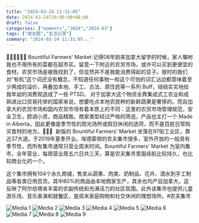 ```yaml
---
title: "2024-03-24 11:31:05"
date: 2024-03-24T10:00:00+08:00
draft: false
categories: ["moments","2024","2024-03"]
tags: ["朋友圈","生活记录"]
summary: "2024-03-24 11:31:05..."
---
```


🧑‍🌾👩‍🌾👨‍🌾 Bountiful Farmers' Market
​
​记得08年刚来加拿大留学的时候，家人嘱咐我也不用所有的菜都在超市买。留意一下附近的农贸市场，或许可以买到更便宜的食材。农贸市场是被我找到了，但显然并不是我能消费得起的亚子。彼时的我们对“有机”这个词还没有概念，不知道任何事物一和这个可怕的词汇沾边都意味着至少两成的溢价，再叠加本地、手工、古法、原住民等一系列 Buff，结结实实地给我年幼的消费观造成了一些 PTSD。
​
​对于加拿大这个物资全靠集成式工农业和成熟进出口贸易托举的国家来说，想要吃点本地农民种的新鲜蔬果是奢侈的。而且加拿大的农贸市场和国内农贸市场有着本质上的不同：这里的农贸市场管理规范，安全卫生，腔调小资，商品精致。商家类型经过严格的筛选，产品也主打一个 Made in Alberta，因此更像是季节性的观光场所或假日休闲的选项，而不是百姓日常购买食材的地方。
​
​🌷🌷🌷
​
新版的 ​Bountiful Farmers' Market 坐落在97街工业区，靠近37大道。于2019年夏季开业。埃德蒙顿的农夫集市很多，室外开放的一般具有季节性，而所有集市通常只营业周末时间。​Bountiful Farmers' Market 为室内集市，全年营业，每周营业周五六日共三天，算是农夫集市里面续航比较持久，也比较商业化的一个。

这个集市拥有104个永久商铺，售卖从蔬果、肉类、奶制品、花卉、酒水到手工制品等各类日用百货。其中80%的商品由本地商家生产，其余也均产自加拿大，这反映了阿尔伯塔省丰富的农副传统和充满活力的社区氛围。此外该集市也提供儿童游乐场、音乐表演和就餐区，是周末家庭购物和社交休闲的理想场所。
​
​#农夫集市

![Media 1](/Moments/photos/2024-03-24/202403241131050.jpg)
![Media 2](/Moments/photos/2024-03-24/202403241131051.jpg)
![Media 3](/Moments/photos/2024-03-24/202403241131052.jpg)
![Media 4](/Moments/photos/2024-03-24/202403241131053.jpg)
![Media 5](/Moments/photos/2024-03-24/202403241131054.jpg)
![Media 6](/Moments/photos/2024-03-24/202403241131055.jpg)
![Media 7](/Moments/photos/2024-03-24/202403241131056.jpg)
![Media 8](/Moments/photos/2024-03-24/202403241131057.jpg)
![Media 9](/Moments/photos/2024-03-24/202403241131058.jpg)

